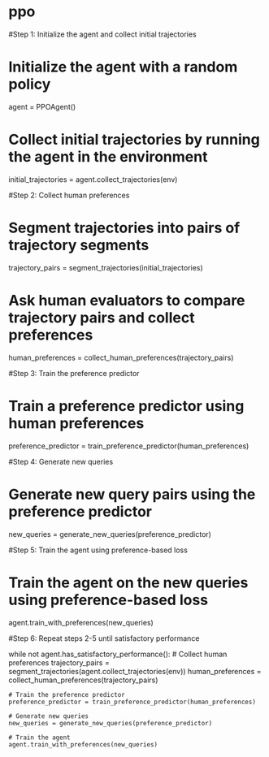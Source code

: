 # ppo


#Step 1: Initialize the agent and collect initial trajectories

# Initialize the agent with a random policy
agent = PPOAgent()

# Collect initial trajectories by running the agent in the environment
initial_trajectories = agent.collect_trajectories(env)


#Step 2: Collect human preferences

# Segment trajectories into pairs of trajectory segments
trajectory_pairs = segment_trajectories(initial_trajectories)

# Ask human evaluators to compare trajectory pairs and collect preferences
human_preferences = collect_human_preferences(trajectory_pairs)


#Step 3: Train the preference predictor

# Train a preference predictor using human preferences
preference_predictor = train_preference_predictor(human_preferences)


#Step 4: Generate new queries

# Generate new query pairs using the preference predictor
new_queries = generate_new_queries(preference_predictor)


#Step 5: Train the agent using preference-based loss

# Train the agent on the new queries using preference-based loss
agent.train_with_preferences(new_queries)


#Step 6: Repeat steps 2-5 until satisfactory performance

while not agent.has_satisfactory_performance():
    # Collect human preferences
    trajectory_pairs = segment_trajectories(agent.collect_trajectories(env))
    human_preferences = collect_human_preferences(trajectory_pairs)
    
    # Train the preference predictor
    preference_predictor = train_preference_predictor(human_preferences)
    
    # Generate new queries
    new_queries = generate_new_queries(preference_predictor)
    
    # Train the agent
    agent.train_with_preferences(new_queries)
